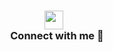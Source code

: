 <!-- Inicio el Connect with me -->
<h3 align="center" > <a href="https://api.whatsapp.com/send?phone=+523322446053&text=%C2%A1Hola!%20Acabo%20de%20ver%20tu%20perfil%20en%20GitHub%20quisiera%20mas%20informaci%C3%B3n.%20%F0%9F%98%83"><img src="https://media.giphy.com/media/iY8CRBdQXODJSCERIr/giphy.gif" width="30" height="30" style="margin-right: 10px;"></a><br>Connect with me 🤝</br> </h3>
<!-- Fin el Connect with me -->
